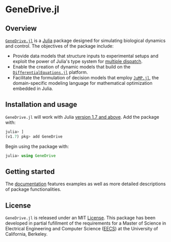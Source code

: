 # GeneDrive.jl

## Overview 

[`GeneDrive.jl`]() is a [Julia](https://julialang.org) package designed for simulating biological dynamics and control. The objectives of the package include: 
* Provide data models that structure inputs to experimental setups and exploit the power of Julia's type system for [multiple dispatch](https://docs.julialang.org/en/v1/manual/methods/). 
* Enable the creation of dynamic models that build on the [`DifferentialEquations.jl`](https://diffeq.sciml.ai/stable/) platform.
* Facilitate the formulation of decision models that employ [`JuMP.jl`](https://jump.dev/JuMP.jl/stable/), the domain-specific modeling language for mathematical optimization embedded in Julia.

## Installation and usage 

`GeneDrive.jl` will work with Julia [version 1.7 and above](https://julialang.org/downloads/). Add the package with:

```julia
julia> ]
(v1.7) pkg> add GeneDrive
```

Begin using the package with: 
```julia
julia> using GeneDrive
```

## Getting started

The [documentation]() features examples as well as more detailed descriptions of package functionalities.  

## License

`GeneDrive.jl` is released under an MIT [License](https://opensource.org/licenses/MIT). This package has been developed in partial fufillment of the requirements for a Master of Science in Electrical Engineering and Computer Science ([EECS](https://eecs.berkeley.edu/research)) at the University of California, Berkeley. 
